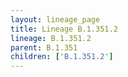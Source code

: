 ```yaml
---
layout: lineage_page
title: Lineage B.1.351.2
lineage: B.1.351.2
parent: B.1.351
children: ['B.1.351.2']
---
```

